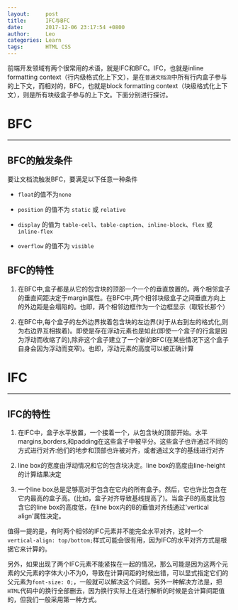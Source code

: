 ```yaml
---
layout:     post
title:      IFC与BFC
date:       2017-12-06 23:17:54 +0800
author:     Leo
categories: Learn
tags:       HTML CSS
---
```

前端开发领域有两个很常用的术语，就是IFC和BFC。IFC，也就是inline formatting context（行内级格式化上下文），是在`普通文档流`中所有行内盒子参与的上下文，而相对的，BFC，也就是block formatting context（块级格式化上下文），则是所有块级盒子参与的上下文。下面分别进行探讨。

BFC
====

--------

BFC的触发条件
------------

要让文档流触发BFC，要满足以下任意一种条件

* `float`的值不为`none`

* `position` 的值不为 `static` 或 `relative`

* `display` 的值为 `table-cell`、`table-caption`、`inline-block`、`flex` 或 `inline-flex`

* `overflow` 的值不为 `visible`

BFC的特性
-------

1. 在BFC中,盒子都是从它的包含块的顶部一个一个的垂直放置的。两个相邻盒子的垂直间距决定于margin属性。在BFC中,两个相邻块级盒子之间垂直方向上的外边距是会塌陷的。也即，两个相邻边框作为一个边框显示（取较长那个）

2. 在BFC中,每个盒子的左外边界挨着包含块的左边界(对于从右到左的格式化,则为右边界互相挨着)。即使是存在浮动元素也是如此(即使一个盒子的行盒是因为浮动而收缩了的),除非这个盒子建立了一个新的BFC(在某些情况下这个盒子自身会因为浮动而变窄)。也即，浮动元素的高度可以被正确计算

IFC
======

----------------

IFC的特性
--------

1. 在IFC中，盒子水平放置，一个接着一个，从包含块的顶部开始。水平margins,borders,和padding在这些盒子中被平分。这些盒子也许通过不同的方式进行对齐:他们的地步和顶部也许被对齐，或者通过文字的基线进行对齐

2. line box的宽度由浮动情况和它的包含块决定。line box的高度由line-height的计算结果决定

3. 一个line box总是足够高对于包含在它内的所有盒子。然后，它也许比包含在它内最高的盒子高。(比如，盒子对齐导致基线提高了)。当盒子B的高度比包含它的line box的高度低，在line box内的B的垂值对齐线通过'vertical align'属性决定。

值得一提的是，有时两个相邻的IFC元素并不能完全水平对齐，这时一个`vertical-align: top/bottom;`样式可能会很有用，因为IFC的水平对齐方式是根据它来计算的。

另外，如果出现了两个IFC元素不能紧挨在一起的情况，那么可能是因为这两个元素的父元素的字体大小不为0，导致在计算间距的时候出错，可以显式指定它们的父元素为`font-size: 0;`，一般就可以解决这个问题。另外一种解决方法是，把`HTML`代码中的换行全部删去，因为换行实际上在进行解析的时候是会计算间距值的，但我们一般采用第一种方式。











